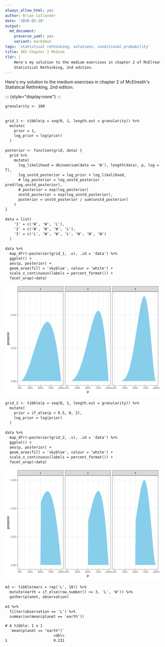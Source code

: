 ```yaml
---
always_allow_html: yes
author: Brian Callander
date: '2020-03-20'
output:
  md_document:
    preserve_yaml: yes
    variant: markdown
tags: 'statistical rethinking, solutions, conditional probability'
title: SR2 Chapter 2 Medium
tldr: |
    Here's my solution to the medium exercises in chapter 2 of McElreath's
    Statistical Rethinking, 2nd edition.
---
```


Here's my solution to the medium exercises in chapter 2 of McElreath's
Statistical Rethinking, 2nd edition.

<!--more-->
::: {style="display:none"}
$\DeclareMathOperator{\dbinomial}{Binomial}  \DeclareMathOperator{\dbernoulli}{Bernoulli}  \DeclareMathOperator{\dpoisson}{Poisson}  \DeclareMathOperator{\dnormal}{Normal}  \DeclareMathOperator{\dt}{t}  \DeclareMathOperator{\dcauchy}{Cauchy}  \DeclareMathOperator{\dexponential}{Exp}  \DeclareMathOperator{\duniform}{Uniform}  \DeclareMathOperator{\dpamma}{pamma}  \DeclareMathOperator{\dinvpamma}{Invpamma}  \DeclareMathOperator{\invlogit}{InvLogit}  \DeclareMathOperator{\logit}{Logit}  \DeclareMathOperator{\ddirichlet}{Dirichlet}  \DeclareMathOperator{\dbeta}{Beta}$
:::

``` {.r}
granularity <- 100


grid_1 <- tibble(p = seq(0, 1, length.out = granularity)) %>% 
  mutate(
    prior = 1,
    log_prior = log(prior)
  )

posterior <- function(grid, data) {
  grid %>% 
    mutate(
      log_likelihood = dbinom(sum(data == 'W'), length(data), p, log = T),
      log_unstd_posterior = log_prior + log_likelihood,
      # log_posterior = log_unstd_posterior - prod(log_unstd_posterior),
      # posterior = exp(log_posterior)
      unstd_posterior = exp(log_unstd_posterior),
      posterior = unstd_posterior / sum(unstd_posterior)
    )
}

data = list(
    '1' = c('W', 'W', 'L'),
    '2' = c('W', 'W', 'W', 'L'),
    '3' = c('L', 'W', 'W', 'L', 'W', 'W', 'W')
  ) 

data %>% 
  map_dfr(~posterior(grid_1, .x), .id = 'data') %>% 
  ggplot() + 
  aes(p, posterior) + 
  geom_area(fill = 'skyblue', colour = 'white') +
  scale_x_continuous(labels = percent_format()) +
  facet_wrap(~data)
```

![](exercise_2M_files/figure-markdown/unnamed-chunk-1-1.svg)

``` {.r}
grid_2 <- tibble(p = seq(0, 1, length.out = granularity)) %>% 
  mutate(
    prior = if_else(p < 0.5, 0, 2),
    log_prior = log(prior)
  )

data %>% 
  map_dfr(~posterior(grid_2, .x), .id = 'data') %>% 
  ggplot() + 
  aes(p, posterior) + 
  geom_area(fill = 'skyblue', colour = 'white') +
  scale_x_continuous(labels = percent_format()) +
  facet_wrap(~data)
```

![](exercise_2M_files/figure-markdown/unnamed-chunk-2-1.svg)

``` {.r}
m3 <- tibble(mars = rep('L', 10)) %>% 
  mutate(earth = if_else(row_number() <= 3, 'L', 'W')) %>% 
  gather(planet, observation)

m3 %>% 
  filter(observation == 'L') %>% 
  summarise(mean(planet == 'earth'))
```

    # A tibble: 1 x 1
      `mean(planet == "earth")`
                          <dbl>
    1                     0.231
